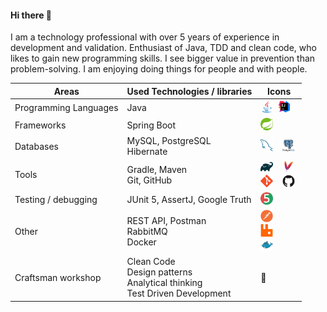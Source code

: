 #### Hi there 👋
I am a technology professional with over 5 years of
experience in development and validation. Enthusiast
of Java, TDD and clean code, who likes to gain new
programming skills. I see bigger value in prevention
than problem-solving. I am enjoying doing things for
people and with people.

| Areas                 | Used Technologies / libraries                                                            | Icons                                                                                                                                                                                                                                                                                                                                                                                                                                                                                                                                                                                                  |
|-----------------------|------------------------------------------------------------------------------------------|--------------------------------------------------------------------------------------------------------------------------------------------------------------------------------------------------------------------------------------------------------------------------------------------------------------------------------------------------------------------------------------------------------------------------------------------------------------------------------------------------------------------------------------------------------------------------------------------------------|
| Programming Languages | Java                                                                                     | <img src="https://github.com/devicons/devicon/blob/master/icons/java/java-original.svg" title="Java" alt="Java" width="20" height="20"/>&nbsp; <img src="https://github.com/devicons/devicon/blob/master/icons/intellij/intellij-original.svg" title="Intellij" alt="Intellij" width="20" height="20"/>&nbsp;                                                                                                                                                                                                                                                                                          |
| Frameworks            | Spring Boot                                                                              | <img src="https://github.com/devicons/devicon/blob/master/icons/spring/spring-original.svg" title="Spring" alt="Spring" width="20" height="20"/>&nbsp;                                                                                                                                                                                                                                                                                                                                                                                                                                                 |
| Databases             | MySQL, PostgreSQL </br>  Hibernate                                                       | <img src="https://github.com/devicons/devicon/blob/master/icons/mysql/mysql-original.svg" title="MySQL"  alt="MySQL" width="20" height="20"/>&nbsp; &nbsp; <img src="https://github.com/devicons/devicon/blob/master/icons/postgresql/postgresql-original-wordmark.svg" title="PostgreSQL" alt="PostgreSQL" width="20" height="20"/>&nbsp;  <br/>                                                                                                                                                                                                                                                           |
| Tools                 | Gradle, Maven  </br> Git, GitHub                                                         | <img src="https://github.com/devicons/devicon/blob/master/icons/gradle/gradle-original.svg" title="gradle" alt="" width="20" height="20"/>&nbsp; &nbsp; <img src="https://github.com/devicons/devicon/blob/master/icons/maven/maven-original.svg" title="maven" alt="" width="20" height="20"/>&nbsp; </br>  <img src="https://github.com/devicons/devicon/blob/master/icons/git/git-original.svg" title="GIT" alt="Git" width="20" height="20"/>&nbsp; &nbsp; <img src="https://github.com/devicons/devicon/blob/master/icons/github/github-original.svg" title="GitHub" alt="" width="20" height="20"/>&nbsp; | 
| Testing / debugging   | JUnit 5, AssertJ, Google Truth                                                           | <img src="https://github.com/devicons/devicon/blob/master/icons/junit/junit-original.svg" title="jUnit" alt="" width="20" height="20"/>&nbsp;                                                                                                                                                                                                                                                                                                                                                                                                                                                          |
| Other                 | REST API, Postman </br> RabbitMQ </br> Docker                                            | <img src="https://github.com/devicons/devicon/blob/master/icons/postman/postman-original.svg" title="Postman" alt="" width="20" height="20"/>&nbsp; </br> <img src="https://github.com/devicons/devicon/blob/master/icons/rabbitmq/rabbitmq-original.svg" title="rabbitMQ" alt="" width="20" height="20"/>&nbsp;  </br> <img src="https://github.com/devicons/devicon/blob/master/icons/docker/docker-original.svg" title="docker" alt="" width="20" height="20"/>&nbsp;                                                                                                                               |
| Craftsman workshop    | Clean Code </br> Design patterns </br> Analytical thinking </br> Test Driven Development |   🔨                                                                                                                                                                                                                                                                                                                                                                                                                                                                                                                                                                                                     |
